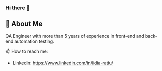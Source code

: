 ### Hi there 👋

## 🚀 About Me
QA Engineer with more than 5 years of experience in front-end and back-end automation testing. 

📫 How to reach me: 

- Linkedin: https://www.linkedin.com/in/lidia-ratiu/


<!--
**rlidia/rlidia** is a ✨ _special_ ✨ repository because its `README.md` (this file) appears on your GitHub profile.

Here are some ideas to get you started:

- 🔭 I’m currently working on ...
- 🌱 I’m currently learning ...
- 👯 I’m looking to collaborate on ...
- 🤔 I’m looking for help with ...
- 💬 Ask me about ...

- 😄 Pronouns: ...
- ⚡ Fun fact: ...
-->
